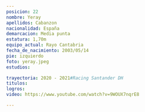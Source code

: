 ```yaml
---
posicion: 22
nombre: Yeray
apellidos: Cabanzon
nacionalidad: España
demarcacion: Media punta
estatura: 1,70m
equipo_actual: Rayo Cantabria
fecha_de_nacimiento: 2003/05/14
pie: izquierdo
foto: yeray.jpeg
estudios:

trayectoria: 2020 - 2021#Racing Santander DH
titulos:
logros: 
video: https://www.youtube.com/watch?v=9WOUX7nqrE8

---
```

